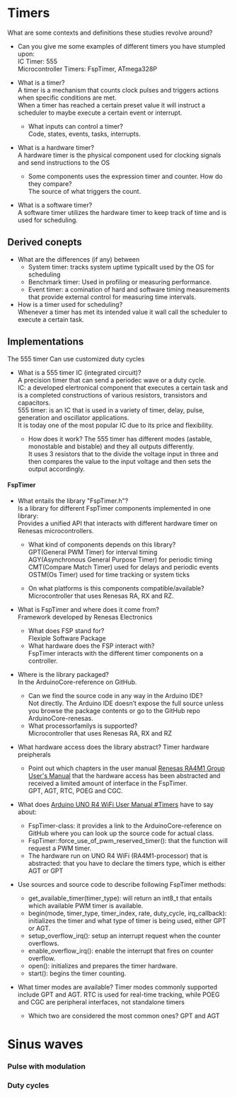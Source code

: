 # Timers  
   What are some contexts and definitions these studies revolve around?  
   * Can you give me some examples of different timers you have stumpled upon:   
           IC Timer: 555  
           Microcontroller Timers: FspTimer, ATmega328P  
   * What is a timer?  
     A timer is a mechanism that counts clock pulses and triggers actions when specific conditions are met.       
     When a timer has reached a certain preset value it will instruct a scheduler to maybe execute a certain event or interrupt.  
     * What inputs can control a timer?    
         Code, states, events, tasks, interrupts.  

   * What is a hardware timer?  
        A hardware timer is the physical component used for clocking signals and send instructions to the OS
        * Some components uses the expression timer and counter. How do they compare?  
            The source of what triggers the count.
   * What is a software timer?   
        A software timer utilizes the hardware timer to keep track of time and is used for scheduling.

## Derived conepts

   * What are the differences (if any) between
        * System timer: tracks system uptime typicallt used by the OS for scheduling  
        * Benchmark timer: Used in profiling or measuring performance.  
        * Event timer: a comination of hard and software timing measurements that provide external control for measuring time intervals.
   * How is a timer used for scheduling?  
        Whenever a timer has met its intended value it wall call the scheduler to execute a certain task.

## Implementations
   The 555 timer Can use customized duty cycles  
   * What is a 555 timer IC (integrated circuit)?  
     A precision timer that can send a periodec wave or a duty cycle.  
     IC: a developed elertronical component that executes a certain task and is a completed constructions of various resistors, transistors and capacitors.  
     555 timer: is an IC that is used in a variety of timer, delay, pulse, generation and oscillator applications.  
     It is today one of the most popular IC due to its price and flexibility.  
        
      * How does it work? 
         The 555 timer has different modes (astable, monostable and bistable) and they all outputs differently.   
         It uses 3 resistors that to the divide the voltage input in three and then compares the value to the input voltage and then sets
         the output accordingly.  

#### FspTimer

   * What entails the library "FspTimer.h"?  
        Is a library for different FspTimer components implemented in one library:  
        Provides a unified API that interacts with different hardware timer on Renesas microcontrollers.

        * What kind of components depends on this library?  
            GPT(General PWM Timer) for interval timing  
            AGY(Asynchronous General Purpose Timer) for periodic timing  
            CMT(Compare Match Timer) used for delays and periodic events  
            OSTM(Os Timer) used for time tracking or system ticks  

        * On what platforms is this components compatible/available?  
            Microcontroller that uses Renesas RA, RX and RZ.

   * What is FspTimer and where does it come from?  
        Framework developed by Renesas Electronics
        * What does FSP stand for?  
            Flexiple Software Package 
        * What hardware does the FSP interact with?  
            FspTimer interacts with the different timer components on a controller. 
   * Where is the library packaged?  
        In the ArduinoCore-reference on GitHub.

        * Can we find the source code in any way in the Arduino IDE?  
            Not directly. The Arduino IDE doesn’t expose the full source unless you browse the package contents or go to the GitHub repo ArduinoCore-renesas.
        * What processorfamilys is supported?  
            Microcontroller that uses Renesas RA, RX and RZ

   * What hardware access does the library abstract?
     Timer hardware preipherals
     * Point out which chapters in the user manual [Renesas RA4M1 Group User's Manual](https://cdn.sparkfun.com/assets/b/1/d/3/6/RA4M1_Datasheet.pdf)
       that the hardware access has been abstracted and received a limited amount of interface in the FspTimer.  
       GPT, AGT, RTC, POEG and CGC.

   * What does [Arduino UNO R4 WiFi User Manual #Timers](https://docs.arduino.cc/tutorials/uno-r4-wifi/cheat-sheet/#timers) have to say about:
     * FspTimer-class: it provides a link to the ArduinoCore-reference on GitHub where you can look up the source code for actual class.   
     * FspTimer::force_use_of_pwm_reserved_timer(): that the function will request a PWM timer.    
     * The hardware run on UNO R4 WiFi (RA4M1-processor) that is abstracted: that you have to declare the timers type, which is either AGT or GPT  
   * Use sources and source code to describe following FspTimer methods:
     * get_available_timer(timer_type): will return an int8_t that entails which available PWM timer is available.  
     * begin(mode, timer_type, timer_index, rate, duty_cycle, irq_callback): initializes the timer and what type of timer is being used, either GPT or AGT.    
     * setup_overflow_irq(): setup an interrupt request when the counter overflows.   
     * enable_overflow_irq(): enable the interrupt that fires on counter overflow.  
     * open():  initializes and prepares the timer hardware.  
     * start(): begins the timer counting.
   * What timer modes are available?
     Timer modes commonly supported include GPT and AGT. RTC is used for real-time tracking, while POEG and CGC are peripheral interfaces, not standalone timers
      * Which two are considered the most common ones?
        GPT and AGT





# Sinus waves
### Pulse with modulation
### Duty cycles
